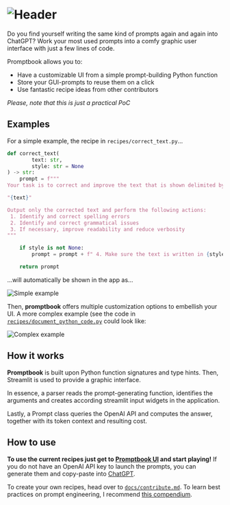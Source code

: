 # ![Header](media/head.png)
Do you find yourself writing the same kind of prompts again and again into ChatGPT?
Work your most used prompts into a comfy graphic user interface with just a few lines of code.

Promptbook allows you to:
 - Have a customizable UI from a simple prompt-building Python function
 - Store your GUI-prompts to reuse them on a click
 - Use fantastic recipe ideas from other contributors
 
_Please, note that this is just a practical PoC_

## Examples
For a simple example, the recipe in `recipes/correct_text.py`...
```python
def correct_text(
        text: str,
        style: str = None
) -> str:
    prompt = f"""
Your task is to correct and improve the text that is shown delimited by quotation marks below.

"{text}"

Output only the corrected text and perform the following actions:
 1. Identify and correct spelling errors
 2. Identify and correct grammatical issues
 3. If necessary, improve readability and reduce verbosity
"""

    if style is not None:
        prompt = prompt + f" 4. Make sure the text is written in {style} style."

    return prompt
```
...will automatically be shown in the app as...

![Simple example](media/example.png)

Then, **promptbook** offers multiple customization options to embellish your UI. A more complex example (see the code in [`recipes/document_python_code.py`](recipes/document_python_code.py) could look like:

![Complex example](media/example2.png)

## How it works
**Promptbook** is built upon Python function signatures and type hints. Then, Streamlit is used to provide a graphic interface.

In essence, a parser reads the prompt-generating function, identifies the arguments and creates according streamlit input widgets in the application.

Lastly, a Prompt class queries the OpenAI API and computes the answer, together with its token context and resulting cost.

## How to use
**To use the current recipes just get to [Promptbook UI](https://promptbook.streamlit.app) and start playing!** If you do not have an OpenAI API key to launch the prompts, you can generate them and copy-paste into [ChatGPT](https://chat.openai.com/).

To create your own recipes, head over to [`docs/contribute.md`](docs/contribute.md). To learn best practices on prompt engineering, I recommend [this compendium](https://www.promptingguide.ai/introduction/tips).


